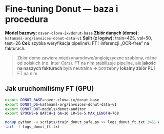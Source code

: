 # Fine-tuning Donut — baza i procedura

**Model bazowy:** `naver-clova-ix/donut-base`
**Zbiór danych (demo):** `katanaml-org/invoices-donut-data-v1`
**Split (z logów):** train=425, val=50, test=26
**Cel:** szybka weryfikacja pipeline’u FT i inferencji „OCR-free” na fakturach.

> Zbiór demo zawiera międzynarodowe/anglojęzyczne szablony, różne od polskich (np. Inter Cars). FT na nim stabilizuje pipeline, ale **jakość na naszych fakturach** była neutralna → potrzebny **lokalny zbiór PL** i FT na nim.

## Jak uruchomiliśmy FT (GPU)
```bash
export DONUT_BASE=naver-clova-ix/donut-base
export DONUT_DS=katanaml-org/invoices-donut-data-v1
export DONUT_OUT=models/donut-auditor
export EPOCHS=6 BATCH=1 GA=16 LR=5e-5 MAX_LENGTH=768

nohup python -u scripts/train_donut_safe.py >> logs_donut_ft.txt 2>&1 & echo $! > donut_ft.pid
tail -f logs_donut_ft.txt
